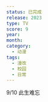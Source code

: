 ```yaml
---
status: 已完成
release: 2023
type: TV
score: 9
year:
month:
category:
  - 动漫
tags:
  - 漫改
  - 校园
  - 日常
---
```

9/10 此生难忘
